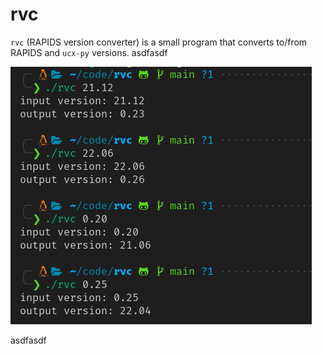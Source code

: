 # rvc

`rvc` (RAPIDS version converter) is a small program that converts to/from RAPIDS and `ucx-py` versions. asdfasdf

![screenshot.png](screenshot.png)


asdfasdf

